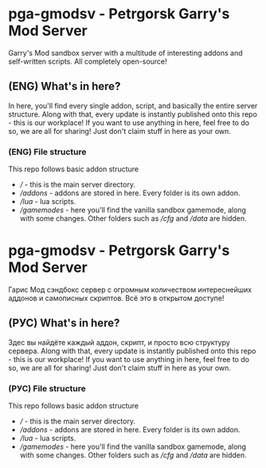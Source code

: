 # pga-gmodsv - Petrgorsk Garry's Mod Server
Garry's Mod sandbox server with a multitude of interesting addons and self-written scripts. All completely open-source!

## (ENG) What's in here?
In here, you'll find every single addon, script, and basically the entire server structure. 
Along with that, every update is instantly published onto this repo - this is our workplace!
If you want to use anything in here, feel free to do so, we are all for sharing! Just don't claim stuff in here as your own.

### (ENG) File structure
This repo follows basic addon structure
- */* - this is the main server directory. 
- */addons* - addons are stored in here. Every folder is its own addon.
- */lua* - lua scripts.
- */gamemodes* - here you'll find the vanilla sandbox gamemode, along with some changes.
Other folders such as */cfg* and */data* are hidden.

# pga-gmodsv - Petrgorsk Garry's Mod Server
Гарис Мод сэндбокс сервер с огромным количеством интереснейших аддонов и самописных скриптов. Всё это в открытом доступе!
## (РУС) What's in here?
Здес вы найдёте каждый аддон, скрипт, и просто всю структуру сервера.
Along with that, every update is instantly published onto this repo - this is our workplace!
If you want to use anything in here, feel free to do so, we are all for sharing! Just don't claim stuff in here as your own.

### (РУС) File structure
This repo follows basic addon structure
- */* - this is the main server directory. 
- */addons* - addons are stored in here. Every folder is its own addon.
- */lua* - lua scripts.
- */gamemodes* - here you'll find the vanilla sandbox gamemode, along with some changes.
Other folders such as */cfg* and */data* are hidden.
